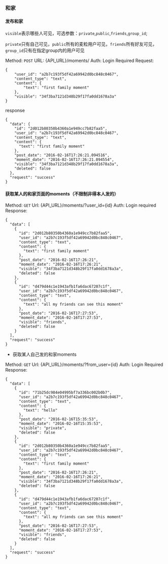 ### 和家

#### 发布和家

`visible`表示哪些人可见，可选参数：`private`,`public`,`friends`,`group_id`;

`private`只有自己可见，`public`所有的麦粒用户可见，`friends`所有好友可见，`group_id`只有在指定group内的用户可见

Method: `POST`
URL: {API_URL}/moments/
Auth: Login Required
Request:
```
{
    "user_id": "a2b7c193f5df42a69942d0bc848c0467",
    "content_type": "text",
    "content": {
        "text": "first family moment"
    },
    "visible": "34f3ba7121d348b29f17fa0dd1678a3a"
}
```

response
```
{
  "data": {
    "id": "2d012b80350b4360a1e949cc7b82faa5",
    "user_id": "a2b7c193f5df42a69942d0bc848c0467",
    "content_type": "text",
    "content": {
      "text": "first family moment"
    },
    "post_date": "2016-02-16T17:26:21.094516",
    "moment_date": "2016-02-16T17:26:21.094554",
    "visible": "34f3ba7121d348b29f17fa0dd1678a3a",
    "deleted": false
  },
  "request": "success"
}
```

#### 获取某人的和家页面的moments（不限制非得本人发的）

Method: `GET`
Url: {API_URL}/moments/?user_id={id}
Auth: Login required
Response:
```
{
  "data": [
    {
      "id": "2d012b80350b4360a1e949cc7b82faa5",
      "user_id": "a2b7c193f5df42a69942d0bc848c0467",
      "content_type": "text",
      "content": {
        "text": "first family moment"
      },
      "post_date": "2016-02-16T17:26:21",
      "moment_date": "2016-02-16T17:26:21",
      "visible": "34f3ba7121d348b29f17fa0dd1678a3a",
      "deleted": false
    },
    {
      "id": "d479d44c1e1943afb1fa6dac67207c1f",
      "user_id": "a2b7c193f5df42a69942d0bc848c0467",
      "content_type": "text",
      "content": {
        "text": "all my friends can see this moment"
      },
      "post_date": "2016-02-16T17:27:53",
      "moment_date": "2016-02-16T17:27:53",
      "visible": "friends",
      "deleted": false
    }
  ],
  "request": "success"
}
```

* 获取某人自己发的和家moments

Method: `GET`
Url: {API_URL}/moments/?from_user={id}
Auth: Login Required
Response:
```
{
  "data": [
    {
      "id": "71b25dc984e04995bf7a336bc002b0b7",
      "user_id": "a2b7c193f5df42a69942d0bc848c0467",
      "content_type": "text",
      "content": {
        "text": "hello"
      },
      "post_date": "2016-02-16T15:35:53",
      "moment_date": "2016-02-16T15:35:53",
      "visible": "private",
      "deleted": false
    },
    {
      "id": "2d012b80350b4360a1e949cc7b82faa5",
      "user_id": "a2b7c193f5df42a69942d0bc848c0467",
      "content_type": "text",
      "content": {
        "text": "first family moment"
      },
      "post_date": "2016-02-16T17:26:21",
      "moment_date": "2016-02-16T17:26:21",
      "visible": "34f3ba7121d348b29f17fa0dd1678a3a",
      "deleted": false
    },
    {
      "id": "d479d44c1e1943afb1fa6dac67207c1f",
      "user_id": "a2b7c193f5df42a69942d0bc848c0467",
      "content_type": "text",
      "content": {
        "text": "all my friends can see this moment"
      },
      "post_date": "2016-02-16T17:27:53",
      "moment_date": "2016-02-16T17:27:53",
      "visible": "friends",
      "deleted": false
    }
  ],
  "request": "success"
}
```

